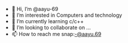 - 👋 Hi, I’m @aayu-69
- 👀 I’m interested in Computers and technology 
- 🌱 I’m currently learning c/c++
- 💞️ I’m looking to collaborate on ...
- 📫 How to reach me snap:-@aayu.69

<!---
aayu-69/aayu-69 is a ✨ special ✨ repository because its `README.md` (this file) appears on your GitHub profile.
You can click the Preview link to take a look at your changes.
--->
